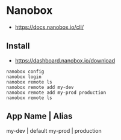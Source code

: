 # Nanobox

* https://docs.nanobox.io/cli/

## Install

* https://dashboard.nanobox.io/download

```shell
nanobox config
nanobox login
nanobox remote ls
nanobox remote add my-dev
nanobox remote add my-prod production
nanobox remote ls
```

App Name     | Alias
------------------------
my-dev   | default
my-prod  | production
